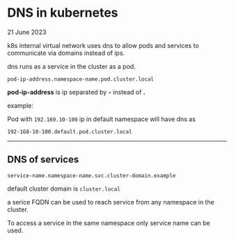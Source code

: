 # DNS in kubernetes
21 June 2023


k8s internal virtual network uses dns to allow pods and services to communicate via domains instead of ips.


dns runs as a service in the cluster as a pod.


```pod-ip-address.namespace-name.pod.cluster.local```

**pod-ip-address** is ip separated by **-** instead of **.**


example:

Pod with ```192.169.10-100``` ip in default namespace will have dns as 

```192-168-10-100.default.pod.cluster.local```



--- 

**DNS of services**
---

```service-name.namespace-name.svc.cluster-domain.example```

default cluster domain is ```cluster.local```


a serice FQDN can be used to reach service from any namespace in the cluster.


To access a service in the same namespace only service name can be used.
